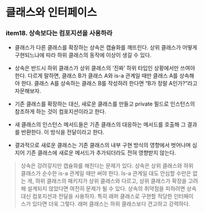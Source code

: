 #  클래스와 인터페이스


### item18. 상속보다는 컴포지션을 사용하라

* 클래스가 다른 클래스를 확장하는 상속은 캡슐화를 깨뜨린다. 상위 클래스가 어떻게 구현되느냐에 따라 하위 클래스의 동작에 이상이 생길 수 있다.


* 상속은 반드시 하위 클래스가 상위 클래스의 ‘진짜’ 하위 타입인 상황에서만 쓰여야 한다. 다르게 말하면, 클래스 B가 클래스 A와 is-a 관계일 때만 클래스 A를 상속해야 한다. 클래스 A를 상속하는 클래스 B를 작성하려 한다면 “B가 정말 A인가?”라고 자문해보자.


* 기존 클래스를 확장하는 대신, 새로운 클래스를 만들고  private 필드로 인스턴스의 참조하게 하는 것이 컴포지션이라고 한다.


* 새 클래스의 인스턴스 메서드들은 기존 클래스의 대응하는 메서드를 호출해 그 결과를 반환한다. 이 방식을 전달이라고 한다.


* 결과적으로 새로운 클래스는 기존 클래스의 내부 구현 방식의 영향에서 벗어나며 심지어 기존 클래스에 새로운 메서드가 추가되더라도 전혀 영향받지 않는다.


> 상속은 강려갛지만 캡슐화를 해친다는 문제가 있다. 상속은 상위 클래스와 하위 클래스가 순수한 is-a 관계일 때만 써야 한다. Is-a 관계일 대도 안심할 수만은 없는 게, 하위 클래스의 패키지가 상위 클래스와 다르고, 상위 클래스가 확장을 고려해 설계되지 않았다면 여전히 문제가 될 수 있다. 상속의 취약점을 피하려면 상속 대신 컴포지션과 전달을 사용하자. 특히 래퍼 클래스로 구현할 적당한 인터페이스가 있다면 더욱 그렇다. 래퍼 클래스는 하위 클래스보다 견고하고 강력하다.
